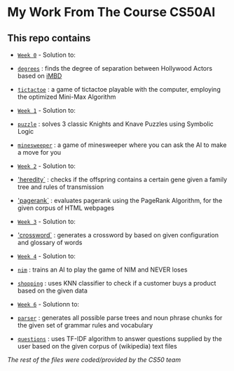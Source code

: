 # My Work From The Course CS50AI

## This repo contains

* [`Week 0`](./Week0) - Solution to:
 * [`degrees`](./Week0/degrees/degrees.py) : finds the degree of separation between Hollywood Actors based on [iMBD](https://imdb.com)
 * [`tictactoe`](./Week0/tictactoe/tictactoe.py) : a game of tictactoe playable with the computer, employing the optimized Mini-Max Algorithm

* [`Week 1`](./Week1) - Solution to:
 * [`puzzle`](./Week1/knights/puzzle.py) : solves 3 classic Knights and Knave Puzzles using Symbolic Logic
 * [`minesweeper`](./Week1/minesweeper.py) : a game of minesweeper where you can ask the AI to make a move for you

* [`Week 2`](./Week2) - Solution to: 
 * ['heredity`](./Week2/heredity/heredity.py) : checks if the offspring contains a certain gene given a family tree and rules of transmission
 * ['pagerank`](./Week2/pagerank/pagerank.py) : evaluates pagerank using the PageRank Algorithm, for the given corpus of HTML webpages

* [`Week 3`](./Week3) - Solution to:
 * ['crossword`](./Week3/crossword/crossword.py) : generates a crossword by based on given configuration and glossary of words

* [`Week 4`](./Week4) - Solution to:
 * [`nim`](./Week4/nim/nim.py) : trains an AI to play the game of NIM and NEVER loses
 * [`shopping`](./Week4/shopping/shopping.py) : uses KNN classifier to check if a customer buys a product based on the given data

* [`Week 6`](./Week6) - Solutionn to:
 * [`parser`](./Week6/parser/parser.py) : generates all possible parse trees and noun phrase chunks for the given set of grammar rules and vocabulary
 * [`questions`](./Week7/questions/questions.py) : uses TF-IDF algorithm to answer questions supplied by the user based on the given corpus of (wikipedia) text files

*The rest of the files were coded/provided by the CS50 team*